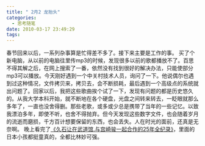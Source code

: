```yaml
---
title: " 2月2 龙抬头"
categories:
  - 思考随笔
date: 2010-03-17 23:49:29
tags:
---
```


春节回来以后，一系列杂事算是忙得差不多了。接下来主要是工作的事。 买了个新电脑，从以前的电脑往里传mp3的时候，发现很多以前的歌都播放不了。百思不得其解之后，在网上搜索了一番，依然没有找到很好的解决办法，只能使部分mp3可以播放。今天刚好遇到一个中关村技术人员，询问了一下。他说偶尔也遇到过这种情况，文件拷贝来，拷贝去，会不断损耗，最后遇到一个高级点的系统就出问题了。回家以后，我把这些歌曲挨个试了一下，发现有问题的都是历史悠久的。从我大学本科开始，就不断地在各个硬盘，光盘之间转来转去，一眨眼就那么多年了，一直也没舍得删。那些老歌，或多或少总是携带了当年的一些记忆。以致我漂泊多年，即使不听，也舍不得抛弃。但今天发现这些数字文件，也会随着岁月的流逝而磨损，千方百计想要保留的东西，也会丢失。人在时光的面前，还真是无奈啊。 晚上看完了[《久石让在武道馆.与宫崎骏一起合作的25年全纪录》](http://movie.douban.com/subject/4167113/)，里面的日本小孩都挺童真的，全都比林妙可强。